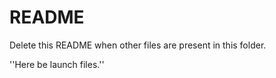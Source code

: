# README
Delete this README when other files are present in this folder.

''Here be launch files.''

